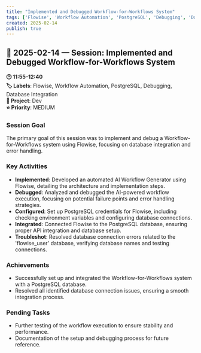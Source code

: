 ```yaml
---
title: "Implemented and Debugged Workflow-for-Workflows System"
tags: ['Flowise', 'Workflow Automation', 'PostgreSQL', 'Debugging', 'Database Integration']
created: 2025-02-14
publish: true
---
```


## 📅 2025-02-14 — Session: Implemented and Debugged Workflow-for-Workflows System

**🕒 11:55–12:40**  
**🏷️ Labels**: Flowise, Workflow Automation, PostgreSQL, Debugging, Database Integration  
**📂 Project**: Dev  
**⭐ Priority**: MEDIUM  


### Session Goal
The primary goal of this session was to implement and debug a Workflow-for-Workflows system using Flowise, focusing on database integration and error handling.

### Key Activities
- **Implemented**: Developed an automated AI Workflow Generator using Flowise, detailing the architecture and implementation steps.
- **Debugged**: Analyzed and debugged the AI-powered workflow execution, focusing on potential failure points and error handling strategies.
- **Configured**: Set up PostgreSQL credentials for Flowise, including checking environment variables and configuring database connections.
- **Integrated**: Connected Flowise to the PostgreSQL database, ensuring proper API integration and database setup.
- **Troubleshot**: Resolved database connection errors related to the 'flowise_user' database, verifying database names and testing connections.

### Achievements
- Successfully set up and integrated the Workflow-for-Workflows system with a PostgreSQL database.
- Resolved all identified database connection issues, ensuring a smooth integration process.

### Pending Tasks
- Further testing of the workflow execution to ensure stability and performance.
- Documentation of the setup and debugging process for future reference.
